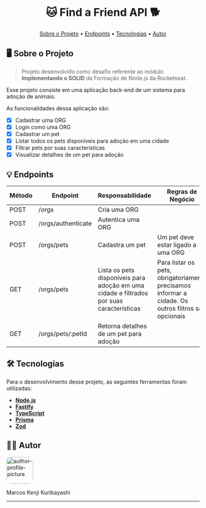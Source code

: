 <!-- CABEÇALHO -->
<div id="readme-top" align="center">
    <h1>
      🐱 Find a Friend API 🐕
    </h1>
    <p>
        <a href="#%EF%B8%8F-sobre-o-projeto">Sobre o Projeto</a> •
        <a href="#-endpoints">Endpoints</a> •
        <a href="#%EF%B8%8F-tecnologias">Tecnologias</a> •
        <a href="#-autor">Autor</a>
    </p>
</div>

<!-- SOBRE O PROJETO -->

## 🖥️ Sobre o Projeto

> Projeto desenvolvido como desafio referente ao módulo **Implementando o SOLID** da Formação de Node.js da Rocketseat.

Esse projeto consiste em uma aplicação back-end de um sistema para adoção de animais.

As funcionalidades dessa aplicação são:

- [x] Cadastrar uma ORG
- [x] Login como uma ORG
- [x] Cadastrar um pet
- [x] Listar todos os pets disponíveis para adoção em uma cidade
- [x] Filtrar pets por suas características
- [x] Visualizar detalhes de um pet para adoção

<!-- ENDPOINTS -->

## 💡 Endpoints

| Método | Endpoint           | Responsabilidade                                                                         | Regras de Negócio                                                                                   |
| ------ | ------------------ | ---------------------------------------------------------------------------------------- | --------------------------------------------------------------------------------------------------- |
| POST   | /orgs              | Cria uma ORG                                                                             |                                                                                                     |
| POST   | /orgs/authenticate | Autentica uma ORG                                                                        |                                                                                                     |
| POST   | /orgs/pets         | Cadastra um pet                                                                          | Um pet deve estar ligado a uma ORG                                                                  |
| GET    | /orgs/pets         | Lista os pets disponíveis para adoção em uma cidade e filtrados por suas características | Para listar os pets, obrigatoriamente precisamos informar a cidade. Os outros filtros são opcionais |
| GET    | /orgs/pets/:petId  | Retorna detalhes de um pet para adoção                                                   |                                                                                                     |

<!-- TECNOLOGIAS -->

## 🛠️ Tecnologias

Para o desenvolvimento desse projeto, as seguintes ferramentas foram utilizadas:

- **[Node.js](https://nodejs.org/)**
- **[Fastify](https://fastify.io/)**
- **[TypeScript](https://www.typescriptlang.org/)**
- **[Prisma](https://www.prisma.io/)**
- **[Zod](https://zod.dev/)**

## 👨‍💻 Autor

<img style="border-radius: 15%;" src="https://gitlab.com/uploads/-/system/user/avatar/8603970/avatar.png?width=400" width=70 alt="author-profile-picture"/>

Marcos Kenji Kuribayashi

---
